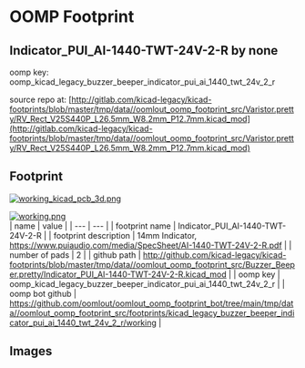 # OOMP Footprint  
## Indicator_PUI_AI-1440-TWT-24V-2-R  by none  
  
oomp key: oomp_kicad_legacy_buzzer_beeper_indicator_pui_ai_1440_twt_24v_2_r  
  
source repo at: [http://gitlab.com/kicad-legacy/kicad-footprints/blob/master/tmp/data//oomlout_oomp_footprint_src/Varistor.pretty/RV_Rect_V25S440P_L26.5mm_W8.2mm_P12.7mm.kicad_mod](http://gitlab.com/kicad-legacy/kicad-footprints/blob/master/tmp/data//oomlout_oomp_footprint_src/Varistor.pretty/RV_Rect_V25S440P_L26.5mm_W8.2mm_P12.7mm.kicad_mod)  
## Footprint  
  
[![working_kicad_pcb_3d.png](working_kicad_pcb_3d_600.png)](working_kicad_pcb_3d.png)  
  
[![working.png](working_600.png)](working.png)  
| name | value | 
| --- | --- | 
| footprint name | Indicator_PUI_AI-1440-TWT-24V-2-R | 
| footprint description | 14mm Indicator, https://www.puiaudio.com/media/SpecSheet/AI-1440-TWT-24V-2-R.pdf | 
| number of pads | 2 | 
| github path | http://github.com/kicad-legacy/kicad-footprints/blob/master/tmp/data//oomlout_oomp_footprint_src/Buzzer_Beeper.pretty/Indicator_PUI_AI-1440-TWT-24V-2-R.kicad_mod | 
| oomp key | oomp_kicad_legacy_buzzer_beeper_indicator_pui_ai_1440_twt_24v_2_r | 
| oomp bot github | https://github.com/oomlout/oomlout_oomp_footprint_bot/tree/main/tmp/data//oomlout_oomp_footprint_src/footprints/kicad_legacy_buzzer_beeper_indicator_pui_ai_1440_twt_24v_2_r/working | 
## Images  
